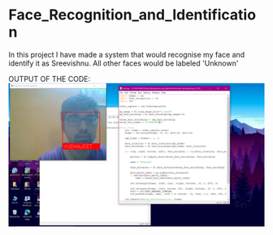 # Face_Recognition_and_Identification
In this project I have made a system that would recognise my face and identify it as Sreevishnu. All other faces would be labeled 'Unknown'

OUTPUT OF THE CODE:
![](https://github.com/norserambler/Face_Recognition_and_Identification/blob/master/Screenshot%20(39).png)
